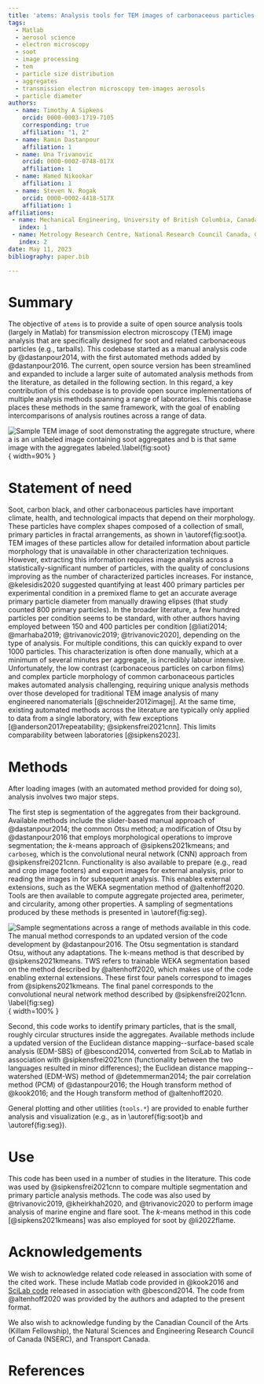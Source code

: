 ```yaml
---
title: 'atems: Analysis tools for TEM images of carbonaceous particles'
tags:
  - Matlab
  - aerosol science
  - electron microscopy
  - soot
  - image processing
  - tem
  - particle size distribution
  - aggregates
  - transmission electron microscopy tem-images aerosols 
  - particle diameter
authors:
  - name: Timothy A Sipkens
    orcid: 0000-0003-1719-7105
    corresponding: true
    affiliation: "1, 2"
  - name: Ramin Dastanpour
    affiliation: 1
  - name: Una Trivanovic
    orcid: 0000-0002-0748-017X
    affiliation: 1
  - name: Hamed Nikookar
    affiliation: 1
  - name: Steven N. Rogak
    orcid: 0000-0002-4418-517X
    affiliation: 1
affiliations:
 - name: Mechanical Engineering, University of British Columbia, Canada
   index: 1
 - name: Metrology Research Centre, National Research Council Canada, Canada
   index: 2
date: May 11, 2023
bibliography: paper.bib

---
```



# Summary

The objective of `atems` is to provide a suite of open source analysis tools (largely in Matlab) for transmission electron microscopy (TEM) image analysis that are specifically designed for soot and related carbonaceous particles (e.g., tarballs). This codebase started as a manual analysis code by @dastanpour2014, with the first automated methods added by @dastanpour2016. The current, open source version has been streamlined and expanded to include a larger suite of automated analysis methods from the literature, as detailed in the following section. In this regard, a key contribution of this codebase is to provide open source implementations of multiple analysis methods spanning a range of laboratories. This codebase places these methods in the same framework, with the goal of enabling intercomparisons of analysis routines across a range of data. 

![Sample TEM image of soot demonstrating the aggregate structure, where **a** is an unlabeled image containing soot aggregates and **b** is that same image with the aggregates labeled.\label{fig:soot}](01-sample-image.png){ width=90% }

# Statement of need

Soot, carbon black, and other carbonaceous particles have important climate, health, and technological impacts that depend on their morphology. These particles have complex shapes composed of a collection of small, primary particles in fractal arrangements, as shown in \autoref{fig:soot}a. TEM images of these particles allow for detailed information about particle morphology that is unavailable in other characterization techniques. However, extracting this information requires image analysis across a statistically-significant number of particles, with the quality of conclusions improving as the number of characterized particles increases. For instance, @kelesidis2020 suggested quantifying at least 400 primary particles per experimental condition in a premixed flame to get an accurate average primary particle diameter from manually drawing elipses (that study counted 800 primary particles). In the broader literature, a few hundred particles per condition seems to be standard, with other authors having employed between 150 and 400 particles per condition [@liati2014; @marhaba2019; @trivanovic2019; @trivanovic2020], depending on the type of analysis. For multiple conditions, this can quickly expand to over 1000 particles. This characterization is often done manually, which at a minimum of several minutes per aggregate, is incredibly labour intensive. Unfortunately, the low contrast (carbonaceous particles on carbon films) and complex particle morphology of common carbonaceous particles makes automated analysis challenging, requiring unique analysis methods over those developed for traditional TEM image analysis of many engineered nanomaterials [@schneider2012imagej]. At the same time, existing automated methods across the literature are typically only applied to data from a single laboratory, with few exceptions [@anderson2017repeatability; @sipkensfrei2021cnn]. This limits comparability between laboratories [@sipkens2023]. 

# Methods

After loading images (with an automated method provided for doing so), analysis involves two major steps. 

The first step is segmentation of the aggregates from their background. Available methods include the slider-based manual approach of @dastanpour2014; the common Otsu method; a modification of Otsu by @dastanpour2016 that employs morphological operations to improve segmentation; the *k*-means approach of @sipkens2021kmeans; and `carboseg`, which is the convolutional neural network (CNN) approach from @sipkensfrei2021cnn. Functionality is also available to prepare (e.g., read and crop image footers) and export images for external analysis, prior to reading the images in for subsequent analysis. This enables external extensions, such as the WEKA segmentation method of @altenhoff2020. Tools are then available to compute aggregate projected area, perimeter, and circularity, among other properties. A sampling of segmentations produced by these methods is presented in \autoref{fig:seg}. 

![Sample segmentations across a range of methods available in this code. The manual method corresponds to an updated version of the code development by @dastanpour2016. The Otsu segmentation is standard Otsu, without any adaptations. The *k*-means method is that described by @sipkens2021kmeans. TWS refers to trainable WEKA segmentation based on the method described by @altenhoff2020, which makes use of the code enabling external extensions. These first four panels correspond to images from @sipkens2021kmeans. The final panel corresponds to the convolutional neural network method described by @sipkensfrei2021cnn. \label{fig:seg}](02-seg-methods.png){ width=100% }

Second, this code works to identify primary particles, that is the small, roughly circular structures inside the aggregates. Available methods include a updated version of the Euclidean distance mapping--surface-based scale analysis (EDM-SBS) of @bescond2014, converted from SciLab to Matlab in association with @sipkensfrei2021cnn (functionality between the two languages resulted in minor differences); the Euclidean distance mapping--watershed (EDM-WS) method of @detemmerman2014; the pair correlation method (PCM) of @dastanpour2016; the Hough transform method of @kook2016; and the Hough transform method of @altenhoff2020. 

General plotting and other utilities (`tools.*`) are provided to enable further analysis and visualization (e.g., as in \autoref{fig:soot}b and \autoref{fig:seg}). 


# Use

This code has been used in a number of studies in the literature. This code was used by @sipkensfrei2021cnn to compare multiple segmentation and primary particle analysis methods. The code was also used by @trivanovic2019, @kheirkhah2020, and @trivanovic2020 to perform image analysis of marine engine and flare soot. The *k*-means method in this code [@sipkens2021kmeans] was also employed for soot by @li2022flame. 


# Acknowledgements

We wish to acknowledge related code released in association with some of the cited work. These include Matlab code provided in @kook2016 and [SciLab code](https://www.coria.fr/en/edm-sbs-automated-analysis-of-tem-images/) released in association with @bescond2014. The code from @altenhoff2020 was provided by the authors and adapted to the present format. 

We also wish to acknowledge funding by the Canadian Council of the Arts (Killam Fellowship), the Natural Sciences and Engineering Research Council of Canada (NSERC), and Transport Canada. 


# References
